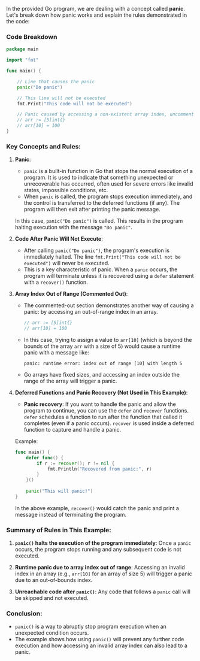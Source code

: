 In the provided Go program, we are dealing with a concept called **panic**. Let's break down how panic works and explain the rules demonstrated in the code:

### Code Breakdown

```go
package main

import "fmt"

func main() {

	// Line that causes the panic
	panic("Do panic")

	// This line will not be executed
	fmt.Print("This code will not be executed")

	// Panic caused by accessing a non-existent array index, uncomment the code
	// arr := [5]int{}
	// arr[10] = 100
}
```

### Key Concepts and Rules:

1. **Panic**:
   - `panic` is a built-in function in Go that stops the normal execution of a program. It is used to indicate that something unexpected or unrecoverable has occurred, often used for severe errors like invalid states, impossible conditions, etc.
   - When `panic` is called, the program stops execution immediately, and the control is transferred to the deferred functions (if any). The program will then exit after printing the panic message.

   In this case, `panic("Do panic")` is called. This results in the program halting execution with the message `"Do panic"`. 

2. **Code After Panic Will Not Execute**:
   - After calling `panic("Do panic")`, the program's execution is immediately halted. The line `fmt.Print("This code will not be executed")` will never be executed.
   - This is a key characteristic of panic. When a `panic` occurs, the program will terminate unless it is recovered using a `defer` statement with a `recover()` function.

3. **Array Index Out of Range (Commented Out)**:
   - The commented-out section demonstrates another way of causing a panic: by accessing an out-of-range index in an array.
   
     ```go
     // arr := [5]int{}
     // arr[10] = 100
     ```
   
   - In this case, trying to assign a value to `arr[10]` (which is beyond the bounds of the array `arr` with a size of 5) would cause a runtime panic with a message like:
     ```
     panic: runtime error: index out of range [10] with length 5
     ```
   - Go arrays have fixed sizes, and accessing an index outside the range of the array will trigger a panic.

4. **Deferred Functions and Panic Recovery (Not Used in This Example)**:
   - **Panic recovery**: If you want to handle the panic and allow the program to continue, you can use the `defer` and `recover` functions. `defer` schedules a function to run after the function that called it completes (even if a panic occurs). `recover` is used inside a deferred function to capture and handle a panic.
   
   Example:
   ```go
   func main() {
       defer func() {
           if r := recover(); r != nil {
               fmt.Println("Recovered from panic:", r)
           }
       }()
       
       panic("This will panic!")
   }
   ```
   In the above example, `recover()` would catch the panic and print a message instead of terminating the program.

### Summary of Rules in This Example:

1. **`panic()` halts the execution of the program immediately**: Once a `panic` occurs, the program stops running and any subsequent code is not executed.
   
2. **Runtime panic due to array index out of range**: Accessing an invalid index in an array (e.g., `arr[10]` for an array of size 5) will trigger a panic due to an out-of-bounds index.

3. **Unreachable code after `panic()`**: Any code that follows a `panic` call will be skipped and not executed.

### Conclusion:

- `panic()` is a way to abruptly stop program execution when an unexpected condition occurs.
- The example shows how using `panic()` will prevent any further code execution and how accessing an invalid array index can also lead to a panic.
